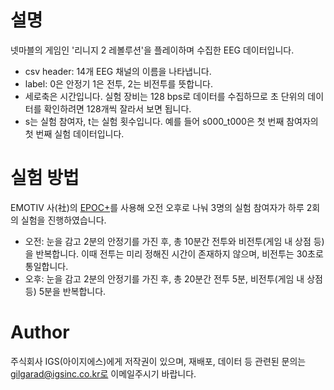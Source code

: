 # 설명
넷마블의 게임인 '리니지 2 레볼루션'을 플레이하며 수집한 EEG 데이터입니다.
* csv header: 14개 EEG 채널의 이름을 나타냅니다.
* label: 0은 안정기 1은 전투, 2는 비전투를 뜻합니다.
* 세로축은 시간입니다. 실험 장비는 128 bps로 데이터를 수집하므로 초 단위의 데이터를 확인하려면 128개씩 잘라서 보면 됩니다.
* s는 실험 참여자, t는 실험 횟수입니다. 예를 들어 s000_t000은 첫 번째 참여자의 첫 번째 실험 데이터입니다.

# 실험 방법
EMOTIV 사(社)의 [EPOC+](https://www.emotiv.com/epoc/)를 사용해 오전 오후로 나눠 3명의 실험 참여자가 하루 2회의 실험을 진행하였습니다.<br>
* 오전: 눈을 감고 2분의 안정기를 가진 후, 총 10분간 전투와 비전투(게임 내 상점 등)을 반복합니다. 이때 전투는 미리 정해진 시간이 존재하지 않으며, 비전투는 30초로 통일합니다.
* 오후: 눈을 감고 2분의 안정기를 가진 후, 총 20분간 전투 5분, 비전투(게임 내 상점 등) 5분을 반복합니다.

# Author
주식회사 IGS(아이지에스)에게 저작권이 있으며, 재배포, 데이터 등 관련된 문의는 gilgarad@igsinc.co.kr로 이메일주시기 바랍니다.
